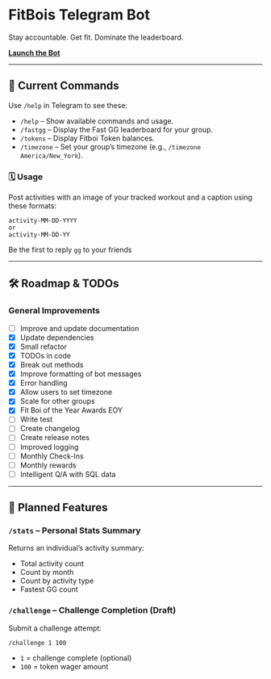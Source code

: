 # FitBois Telegram Bot

Stay accountable. Get fit. Dominate the leaderboard.

[**Launch the Bot**](https://t.me/FitBoisBot)

---

## 📜 Current Commands

Use `/help` in Telegram to see these:

- `/help` – Show available commands and usage.
- `/fastgg` – Display the Fast GG leaderboard for your group.
- `/tokens` – Display Fitboi Token balances.
- `/timezone` – Set your group’s timezone (e.g., `/timezone America/New_York`).

### 🗓️ Usage

Post activities with an image of your tracked workout and a caption using these formats:

```
activity-MM-DD-YYYY
or
activity-MM-DD-YY
```

Be the first to reply `gg` to your friends

---

## 🛠️ Roadmap & TODOs

### General Improvements

- [ ] Improve and update documentation
- [x] Update dependencies
- [x] Small refactor
- [x] TODOs in code
- [x] Break out methods
- [x] Improve formatting of bot messages
- [x] Error handling
- [x] Allow users to set timezone
- [x] Scale for other groups
- [x] Fit Boi of the Year Awards EOY
- [ ] Write test
- [ ] Create changelog
- [ ] Create release notes
- [ ] Improved logging
- [ ] Monthly Check-Ins
- [ ] Monthly rewards
- [ ] Intelligent Q/A with SQL data

---

## 🧠 Planned Features

### `/stats` – Personal Stats Summary

Returns an individual’s activity summary:

- Total activity count
- Count by month
- Count by activity type
- Fastest GG count

### `/challenge` – Challenge Completion (Draft)

Submit a challenge attempt:

```
/challenge 1 100
```

- `1` = challenge complete (optional)
- `100` = token wager amount
